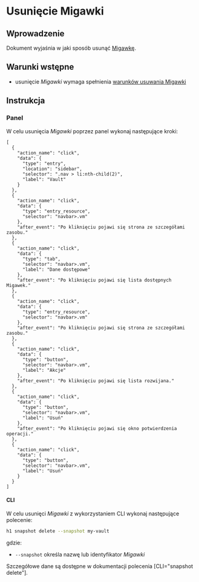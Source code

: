 # Usunięcie Migawki

## Wprowadzenie

Dokument wyjaśnia w jaki sposób usunąć [Migawkę](/resource/storage/snapshot.md).

## Warunki wstępne

* usunięcie *Migawki* wymaga spełnienia [warunków usuwania Migawki](/resource/storage/snapshot.md#usuwanie)

## Instrukcja

### Panel

W celu usunięcia *Migawki* poprzez panel wykonaj następujące kroki:

```guide
[
  {
    "action_name": "click",
    "data": {
      "type": "entry",
      "location": "sidebar",
      "selector": ".nav > li:nth-child(2)",
      "label": "Vault"
    }
  },
  {
    "action_name": "click",
    "data": {
      "type": "entry_resource",
      "selector": "navbar>.vm"
    },
    "after_event": "Po kliknięciu pojawi się strona ze szczegółami zasobu."
  },
  {
    "action_name": "click",
    "data": {
      "type": "tab",
      "selector": "navbar>.vm",
      "label": "Dane dostępowe"
    },
    "after_event": "Po kliknięciu pojawi się lista dostępnych Migawek."
  },
  {
    "action_name": "click",
    "data": {
      "type": "entry_resource",
      "selector": "navbar>.vm"
    },
    "after_event": "Po kliknięciu pojawi się strona ze szczegółami zasobu."
  },
  {
    "action_name": "click",
    "data": {
      "type": "button",
      "selector": "navbar>.vm",
      "label": "Akcje"
    },
    "after_event": "Po kliknięciu pojawi się lista rozwijana."
  },
  {
    "action_name": "click",
    "data": {
      "type": "button",
      "selector": "navbar>.vm",
      "label": "Usuń"
    },
    "after_event": "Po kliknięciu pojawi się okno potwierdzenia operacji."
  },
  {
    "action_name": "click",
    "data": {
      "type": "button",
      "selector": "navbar>.vm",
      "label": "Usuń"
    }
  }
]
```

#### CLI

W celu usunięci *Migawki* z wykorzystaniem CLI wykonaj następujące polecenie:

```bash
h1 snapshot delete --snapshot my-vault
```

gdzie:

 * ```--snapshot``` określa nazwę lub identyfikator *Migawki*

Szczegółowe dane są dostępne w dokumentacji polecenia [CLI="snapshot delete"].